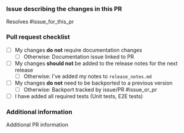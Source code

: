 <!-- Please provide all the information below.  -->

### Issue describing the changes in this PR

Resolves #issue_for_this_pr

### Pull request checklist

* [ ] My changes **do not** require documentation changes
  * [ ] Otherwise: Documentation issue linked to PR
* [ ] My changes **should not** be added to the release notes for the next release
  * [ ] Otherwise: I've added my notes to `release_notes.md`
* [ ] My changes **do not** need to be backported to a previous version
  * [ ] Otherwise: Backport tracked by issue/PR #issue_or_pr
* [ ] I have added all required tests (Unit tests, E2E tests)

<!-- Optional: delete if not applicable  -->
### Additional information

Additional PR information